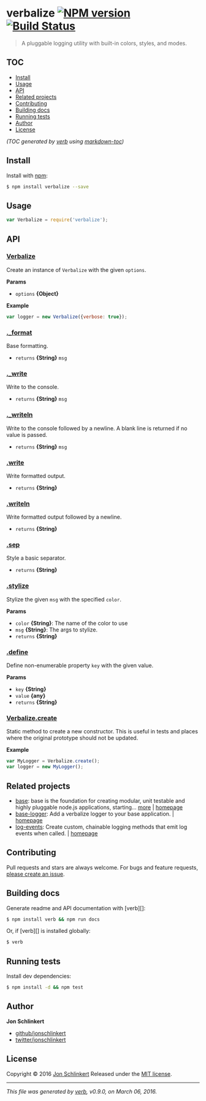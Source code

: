 # verbalize [![NPM version](https://img.shields.io/npm/v/verbalize.svg)](https://www.npmjs.com/package/verbalize) [![Build Status](https://img.shields.io/travis/jonschlinkert/verbalize.svg)](https://travis-ci.org/jonschlinkert/verbalize)

> A pluggable logging utility with built-in colors, styles, and modes.

## TOC
- [Install](#install)
- [Usage](#usage)
- [API](#api)
- [Related projects](#related-projects)
- [Contributing](#contributing)
- [Building docs](#building-docs)
- [Running tests](#running-tests)
- [Author](#author)
- [License](#license)

_(TOC generated by [verb](https://github.com/verbose/verb) using [markdown-toc](https://github.com/jonschlinkert/markdown-toc))_

## Install
Install with [npm](https://www.npmjs.com/):

```sh
$ npm install verbalize --save
```

## Usage

```js
var Verbalize = require('verbalize');
```

## API

### [Verbalize](index.js#L30)
Create an instance of `Verbalize` with the given `options`.

**Params**

* `options` **{Object}**    

**Example**

```js
var logger = new Verbalize({verbose: true});
```

### [._format](index.js#L67)

Base formatting.

* `returns` **{String}** `msg`  

### [._write](index.js#L83)

Write to the console.

* `returns` **{String}** `msg`  

### [._writeln](index.js#L96)

Write to the console followed by a newline. A blank
line is returned if no value is passed.

* `returns` **{String}** `msg`  

### [.write](index.js#L107)

Write formatted output.

* `returns` **{String}**  

### [.writeln](index.js#L118)

Write formatted output followed by a newline.

* `returns` **{String}**  

### [.sep](index.js#L129)

Style a basic separator.

* `returns` **{String}**  

### [.stylize](index.js#L142)

Stylize the given `msg` with the specified `color`.

**Params**

* `color` **{String}**: The name of the color to use    
* `msg` **{String}**: The args to stylize.    
* `returns` **{String}**  

### [.define](index.js#L179)

Define non-enumerable property `key` with the given value.

**Params**

* `key` **{String}**    
* `value` **{any}**    
* `returns` **{String}**  

### [Verbalize.create](index.js#L206)
Static method to create a new constructor. This is useful in tests and places where the original prototype should not be updated.

**Example**

```js
var MyLogger = Verbalize.create();
var logger = new MyLogger();
```

## Related projects

* [base](https://www.npmjs.com/package/base): base is the foundation for creating modular, unit testable and highly pluggable node.js applications, starting… [more](https://www.npmjs.com/package/base) | [homepage](https://github.com/node-base/base)
* [base-logger](https://www.npmjs.com/package/base-logger): Add a verbalize logger to your base application. | [homepage](https://github.com/node-base/base-logger)
* [log-events](https://www.npmjs.com/package/log-events): Create custom, chainable logging methods that emit log events when called. | [homepage](https://github.com/doowb/log-events)

## Contributing
Pull requests and stars are always welcome. For bugs and feature requests, [please create an issue](https://github.com/jonschlinkert/verbalize/issues/new).

## Building docs
Generate readme and API documentation with [verb][]:

```sh
$ npm install verb && npm run docs
```

Or, if [verb][] is installed globally:

```sh
$ verb
```

## Running tests
Install dev dependencies:

```sh
$ npm install -d && npm test
```

## Author
**Jon Schlinkert**

+ [github/jonschlinkert](https://github.com/jonschlinkert)
+ [twitter/jonschlinkert](http://twitter.com/jonschlinkert)

## License
Copyright © 2016 [Jon Schlinkert](https://github.com/jonschlinkert)
Released under the [MIT license](https://github.com/jonschlinkert/verbalize/blob/master/LICENSE).

***

_This file was generated by [verb](https://github.com/verbose/verb), v0.9.0, on March 06, 2016._

[strip-ansi]: https://github.com/chalk/strip-ansi

